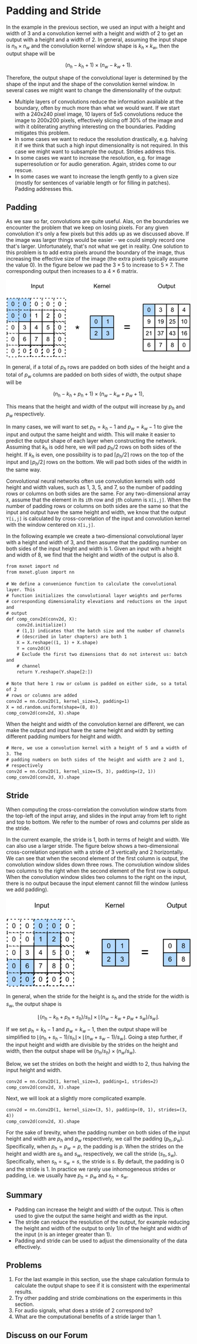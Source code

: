 # Padding and Stride

In the example in the previous section, we used an input with a height and width of 3 and a convolution kernel with a height and width of 2 to get an output with a height and a width of 2. In general, assuming the input shape is $n_h\times n_w$ and the convolution kernel window shape is $k_h\times k_w$, then the output shape will be

$$(n_h-k_h+1) \times (n_w-k_w+1).$$

Therefore, the output shape of the convolutional layer is determined by the shape of the input and the shape of the convolution kernel window. In several cases we might want to change the dimensionality of the output:

* Multiple layers of convolutions reduce the information available at the boundary, often by much more than what we would want. If we start with a 240x240 pixel image, 10 layers of 5x5 convolutions reduce the image to 200x200 pixels, effectively slicing off 30% of the image and with it obliterating anything interesting on the boundaries. Padding mitigates this problem.
* In some cases we want to reduce the resolution drastically, e.g. halving it if we think that such a high input dimensionality is not required. In this case we might want to subsample the output. Strides address this.
* In some cases we want to increase the resolution, e.g. for image superresolution or for audio generation. Again, strides come to our rescue.
* In some cases we want to increase the length gently to a given size (mostly for sentences of variable length or for filling in patches). Padding addresses this.


## Padding

As we saw so far, convolutions are quite useful. Alas, on the boundaries we encounter the problem that we keep on losing pixels. For any given convolution it's only a few pixels but this adds up as we discussed above. If the image was larger things would be easier - we could simply record one that's larger. Unfortunately, that's not what we get in reality. One solution to this problem is to add extra pixels around the boundary of the image, thus increasing the effective size of the image (the extra pixels typically assume the value 0). In the figure below we pad the $3 \times 5$ to increase to $5 \times 7$. The corresponding output then increases to a $4 \times 6$ matrix.

![Two-dimensional cross-correlation with padding. The shaded portions are the input and kernel array elements used by the first output element: $0\times0+0\times1+0\times2+0\times3=0$. ](../img/conv_pad.svg)

In general, if a total of $p_h$ rows are padded on both sides of the height and a total of $p_w$ columns are padded on both sides of width, the output shape will be

$$(n_h-k_h+p_h+1)\times(n_w-k_w+p_w+1),$$

This means that the height and width of the output will increase by $p_h$ and $p_w$ respectively.

In many cases, we will want to set $p_h=k_h-1$ and $p_w=k_w-1$ to give the input and output the same height and width. This will make it easier to predict the output shape of each layer when constructing the network. Assuming that $k_h$ is odd here, we will pad $p_h/2$ rows on both sides of the height. If $k_h$ is even, one possibility is to pad $\lceil p_h/2\rceil$ rows on the top of the input and $\lfloor p_h/2\rfloor$ rows on the bottom. We will pad both sides of the width in the same way.

Convolutional neural networks often use convolution kernels with odd height and width values, such as 1, 3, 5, and 7, so the number of padding rows or columns on both sides are the same. For any two-dimensional array `X`, assume that the element in its `i`th row and `j`th column is `X[i,j]`. When the number of padding rows or columns on both sides are the same so that the input and output have the same height and width, we know that the output `Y[i,j]` is calculated by cross-correlation of the input and convolution kernel with the window centered on `X[i,j]`.

In the following example we create a two-dimensional convolutional layer with a height and width of 3, and then assume that the padding number on both sides of the input height and width is 1. Given an input with a height and width of 8, we find that the height and width of the output is also 8.

```{.python .input  n=1}
from mxnet import nd
from mxnet.gluon import nn

# We define a convenience function to calculate the convolutional layer. This
# function initializes the convolutional layer weights and performs
# corresponding dimensionality elevations and reductions on the input and
# output
def comp_conv2d(conv2d, X):
    conv2d.initialize()
    # (1,1) indicates that the batch size and the number of channels
    # (described in later chapters) are both 1
    X = X.reshape((1, 1) + X.shape)
    Y = conv2d(X)
    # Exclude the first two dimensions that do not interest us: batch and
    # channel
    return Y.reshape(Y.shape[2:])

# Note that here 1 row or column is padded on either side, so a total of 2
# rows or columns are added
conv2d = nn.Conv2D(1, kernel_size=3, padding=1)
X = nd.random.uniform(shape=(8, 8))
comp_conv2d(conv2d, X).shape
```

When the height and width of the convolution kernel are different, we can make the output and input have the same height and width by setting different padding numbers for height and width.

```{.python .input  n=2}
# Here, we use a convolution kernel with a height of 5 and a width of 3. The
# padding numbers on both sides of the height and width are 2 and 1,
# respectively
conv2d = nn.Conv2D(1, kernel_size=(5, 3), padding=(2, 1))
comp_conv2d(conv2d, X).shape
```

## Stride

When computing the cross-correlation the convolution window starts from the top-left of the input array, and slides in the input array from left to right and top to bottom. We refer to the number of rows and columns per slide as the stride.

In the current example, the stride is 1, both in terms of height and width. We can also use a larger stride. The figure below shows a two-dimensional cross-correlation operation with a stride of 3 vertically and 2 horizontally. We can see that when the second element of the first column is output, the convolution window slides down three rows. The convolution window slides two columns to the right when the second element of the first row is output. When the convolution window slides two columns to the right on the input, there is no output because the input element cannot fill the window (unless we add padding).

![Cross-correlation with strides of 3 and 2 for height and width respectively. The shaded portions are the output element and the input and core array elements used in its computation: $0\times0+0\times1+1\times2+2\times3=8$, $0\times0+6\times1+0\times2+0\times3=6$. ](../img/conv_stride.svg)

In general, when the stride for the height is $s_h$ and the stride for the width is $s_w$, the output shape is

$$\lfloor(n_h-k_h+p_h+s_h)/s_h\rfloor \times \lfloor(n_w-k_w+p_w+s_w)/s_w\rfloor.$$

If we set $p_h=k_h-1$ and $p_w=k_w-1$, then the output shape will be simplified to $\lfloor(n_h+s_h-1)/s_h\rfloor \times \lfloor(n_w+s_w-1)/s_w\rfloor$. Going a step further, if the input height and width are divisible by the strides on the height and width, then the output shape will be $(n_h/s_h) \times (n_w/s_w)$.

Below, we set the strides on both the height and width to 2, thus halving the input height and width.

```{.python .input}
conv2d = nn.Conv2D(1, kernel_size=3, padding=1, strides=2)
comp_conv2d(conv2d, X).shape
```

Next, we will look at a slightly more complicated example.

```{.python .input  n=3}
conv2d = nn.Conv2D(1, kernel_size=(3, 5), padding=(0, 1), strides=(3, 4))
comp_conv2d(conv2d, X).shape
```

For the sake of brevity, when the padding number on both sides of the input height and width are $p_h$ and $p_w$ respectively, we call the padding $(p_h, p_w)$. Specifically, when $p_h = p_w = p$, the padding is $p$. When the strides on the height and width are $s_h$ and $s_w$, respectively, we call the stride $(s_h, s_w)$. Specifically, when $s_h = s_w = s$, the stride is $s$. By default, the padding is 0 and the stride is 1. In practice we rarely use inhomogeneous strides or padding, i.e. we usually have $p_h = p_w$ and $s_h = s_w$.

## Summary

* Padding can increase the height and width of the output. This is often used to give the output the same height and width as the input.
* The stride can reduce the resolution of the output, for example reducing the height and width of the output to only $1/n$ of the height and width of the input ($n$ is an integer greater than 1).
* Padding and stride can be used to adjust the dimensionality of the data effectively.

## Problems

1. For the last example in this section, use the shape calculation formula to calculate the output shape to see if it is consistent with the experimental results.
1. Try other padding and stride combinations on the experiments in this section.
1. For audio signals, what does a stride of $2$ correspond to?
1. What are the computational benefits of a stride larger than $1$.

## Discuss on our Forum

<div id="discuss" topic_id="2350"></div>

